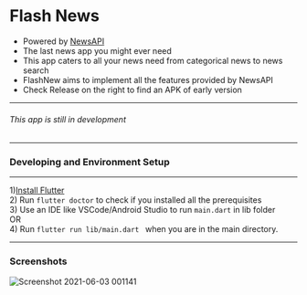 # Flash News


- Powered by [NewsAPI](http://newsapi.org/ "NewsAPI")
- The last news app you might ever need
- This app caters to all your news need from categorical news to news search
- FlashNew aims to implement all the features provided by NewsAPI
- Check Release on the right to find an APK of early version
___
###### This app is still in development

***
### Developing and Environment Setup
___
1)[Install Flutter](http://https://flutter.dev/docs/get-started/install "Install Flutter")  
2) Run `flutter doctor` to check if you installed all the prerequisites  
3) Use an IDE like VSCode/Android Studio to run `main.dart` in lib folder  
OR  
4) Run `flutter run lib/main.dart ` when you are in the main directory.  
 
 ***

### Screenshots

![Screenshot 2021-06-03 001141](https://user-images.githubusercontent.com/37980605/120537014-6b0e2580-c402-11eb-94d7-f96ce3a49416.png)

